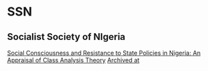 # SSN
## Socialist Society of NIgeria 


[Social Consciousness and Resistance to State Policies in Nigeria: An Appraisal of Class Analysis Theory](https://rsisinternational.org/journals/ijriss/Digital-Library/volume-6-issue-11/271-279.pdf)
[Archived at](https://web.archive.org/web/20240813031728*/https://www.rsisinternational.org/journals/ijriss/Digital-Library/volume-6-issue-11/271-279.pdf)




